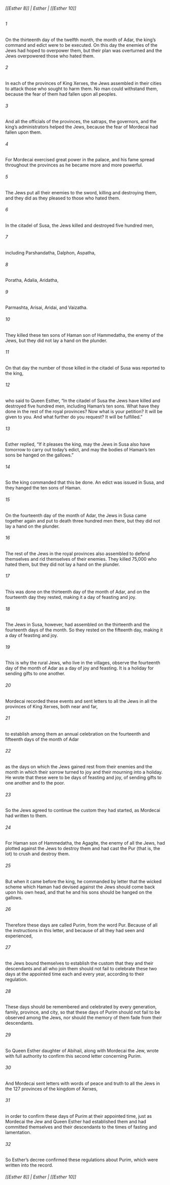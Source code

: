 ###### [[Esther 8]] | Esther | [[Esther 10]]

###### 1
On the thirteenth day of the twelfth month, the month of Adar, the king’s command and edict were to be executed. On this day the enemies of the Jews had hoped to overpower them, but their plan was overturned and the Jews overpowered those who hated them.
###### 2
In each of the provinces of King Xerxes, the Jews assembled in their cities to attack those who sought to harm them. No man could withstand them, because the fear of them had fallen upon all peoples.
###### 3
And all the officials of the provinces, the satraps, the governors, and the king’s administrators helped the Jews, because the fear of Mordecai had fallen upon them.
###### 4
For Mordecai exercised great power in the palace, and his fame spread throughout the provinces as he became more and more powerful.
###### 5
The Jews put all their enemies to the sword, killing and destroying them, and they did as they pleased to those who hated them.
###### 6
In the citadel of Susa, the Jews killed and destroyed five hundred men,
###### 7
including Parshandatha, Dalphon, Aspatha,
###### 8
Poratha, Adalia, Aridatha,
###### 9
Parmashta, Arisai, Aridai, and Vaizatha.
###### 10
They killed these ten sons of Haman son of Hammedatha, the enemy of the Jews, but they did not lay a hand on the plunder.
###### 11
On that day the number of those killed in the citadel of Susa was reported to the king,
###### 12
who said to Queen Esther, “In the citadel of Susa the Jews have killed and destroyed five hundred men, including Haman’s ten sons. What have they done in the rest of the royal provinces? Now what is your petition? It will be given to you. And what further do you request? It will be fulfilled.”
###### 13
Esther replied, “If it pleases the king, may the Jews in Susa also have tomorrow to carry out today’s edict, and may the bodies of Haman’s ten sons be hanged on the gallows.”
###### 14
So the king commanded that this be done. An edict was issued in Susa, and they hanged the ten sons of Haman.
###### 15
On the fourteenth day of the month of Adar, the Jews in Susa came together again and put to death three hundred men there, but they did not lay a hand on the plunder.
###### 16
The rest of the Jews in the royal provinces also assembled to defend themselves and rid themselves of their enemies. They killed 75,000 who hated them, but they did not lay a hand on the plunder.
###### 17
This was done on the thirteenth day of the month of Adar, and on the fourteenth day they rested, making it a day of feasting and joy.
###### 18
The Jews in Susa, however, had assembled on the thirteenth and the fourteenth days of the month. So they rested on the fifteenth day, making it a day of feasting and joy.
###### 19
This is why the rural Jews, who live in the villages, observe the fourteenth day of the month of Adar as a day of joy and feasting. It is a holiday for sending gifts to one another.
###### 20
Mordecai recorded these events and sent letters to all the Jews in all the provinces of King Xerxes, both near and far,
###### 21
to establish among them an annual celebration on the fourteenth and fifteenth days of the month of Adar
###### 22
as the days on which the Jews gained rest from their enemies and the month in which their sorrow turned to joy and their mourning into a holiday. He wrote that these were to be days of feasting and joy, of sending gifts to one another and to the poor.
###### 23
So the Jews agreed to continue the custom they had started, as Mordecai had written to them.
###### 24
For Haman son of Hammedatha, the Agagite, the enemy of all the Jews, had plotted against the Jews to destroy them and had cast the Pur (that is, the lot) to crush and destroy them.
###### 25
But when it came before the king, he commanded by letter that the wicked scheme which Haman had devised against the Jews should come back upon his own head, and that he and his sons should be hanged on the gallows.
###### 26
Therefore these days are called Purim, from the word Pur. Because of all the instructions in this letter, and because of all they had seen and experienced,
###### 27
the Jews bound themselves to establish the custom that they and their descendants and all who join them should not fail to celebrate these two days at the appointed time each and every year, according to their regulation.
###### 28
These days should be remembered and celebrated by every generation, family, province, and city, so that these days of Purim should not fail to be observed among the Jews, nor should the memory of them fade from their descendants.
###### 29
So Queen Esther daughter of Abihail, along with Mordecai the Jew, wrote with full authority to confirm this second letter concerning Purim.
###### 30
And Mordecai sent letters with words of peace and truth to all the Jews in the 127 provinces of the kingdom of Xerxes,
###### 31
in order to confirm these days of Purim at their appointed time, just as Mordecai the Jew and Queen Esther had established them and had committed themselves and their descendants to the times of fasting and lamentation.
###### 32
So Esther’s decree confirmed these regulations about Purim, which were written into the record.

###### [[Esther 8]] | Esther | [[Esther 10]]
